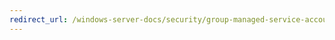 ```yaml
---
redirect_url: /windows-server-docs/security/group-managed-service-accounts/security-options/microsoft-network-server-server-spn-target-name-validation-level.md
---
```

